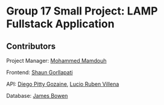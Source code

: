 # Group 17 Small Project: LAMP Fullstack Application

## Contributors

Project Manager: [Mohammed Mamdouh](https://github.com/mmamdouh4370)

Frontend: [Shaun Gorllapati](https://github.com/ShaunG219)

API: [Diego Pitty Gozaine](https://github.com/kuro20507), [Lucio Ruben Villena](https://github.com/Luesh-coder)

Database: [James Bowen](https://github.com/twotonskunk)